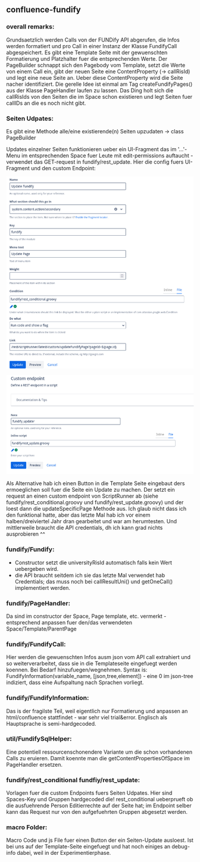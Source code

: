 ## confluence-fundify
### overall remarks:
Grundsaetzlich werden Calls von der FUNDify API abgerufen, die Infos werden formatiert und pro Call in einer Instanz der Klasse FundifyCall abgespeichert. Es gibt eine Template Seite mit der gewuenschten Formatierung und Platzhalter fuer die entsprechenden Werte. Der PageBuilder schnappt sich den Pagebody vom Template, setzt die Werte von einem Call ein, gibt der neuen Seite eine ContentProperty (-> callRisId) und legt eine neue Seite an. Ueber diese ContentProperty wird die Seite nacher identifiziert.
Die gerelle Idee ist einmal am Tag createFundifyPages() aus der Klasse PageHandler laufen zu lassen. Das Ding holt sich die callRisIds von den Seiten die im Space schon existieren und legt Seiten fuer callIDs an die es noch nicht gibt.

### Seiten Udpates:
Es gibt eine Methode alle/eine existierende(n) Seiten upzudaten -> class PageBuilder

Updates einzelner Seiten funktionieren ueber ein UI-Fragment das im '...'-Menu im entsprechenden Space fuer Leute mit edit-permissions auftaucht - verwendet das GET-request in fundify/rest\_update. Hier die config fuers UI-Fragment und den custom Endpoint:

![UI-Fragment config](https://github.com/busstop1982/confluence-fundify/blob/main/ui_frag.png)

![custom REST-endpoint config](https://github.com/busstop1982/confluence-fundify/blob/main/rest_endpoint.png)

Als Alternative hab ich einen Button in die Template Seite eingebaut ders ermoeglichen soll fuer die Seite ein Update zu machen. Der setzt ein request an einen custom endpoint von ScriptRunner ab (siehe fundify/rest\_conditional.groovy und fundify/rest\_update.groovy) und der loest dann die updateSpecificPage Methode aus. Ich glaub nicht dass ich den funktional hatte, aber das letzte Mal hab ich vor einem halben/dreiviertel Jahr dran gearbeitet und war am herumtesten. Und mittlerweile braucht die API credentials, dh ich kann grad nichts ausprobieren ^^

### fundify/Fundify:
- Constructor setzt die universityRisId automatisch falls kein Wert uebergeben wird.
- die API braucht seitdem ich sie das letzte Mal verwendet hab Credentials; das muss noch bei callResultUni() und getOneCall() implementiert werden.

### fundify/PageHandler:
Da sind im constructor der Space, Page template, etc. vermerkt - entsprechend anpassen fuer den/das verwendeten Space/Template/ParentPage

### fundify/FundifyCall:
Hier werden die gewuenschten Infos ausm json vom API call extrahiert und so weiterverarbeitet, dass sie in die Templateseite eingefuegt werden koennen. Bei Bedarf hinzufuegen/wegnehmen. Syntax is: FundifyInformation(variable\_name, \[json,tree,element\]) - eine 0 im json-tree indiziert, dass eine Aufspaltung nach Sprachen vorliegt.

### fundify/FundifyInformation:
Das is der fragilste Teil, weil eigentlich nur Formatierung und anpassen an html/confluence stattfindet - war sehr viel trial&error. Englisch als Hauptsprache is semi-hardgecoded.

### util/FundifySqlHelper:
Eine potentiell ressourcenschonendere Variante um die schon vorhandenen Calls zu eruieren. Damit koennte man die getContentPropertiesOfSpace im PageHandler ersetzen.

### fundify/rest\_conditional fundfiy/rest_update:
Vorlagen fuer die custom Endpoints fuers Seiten Udpates. Hier sind Spaces-Key und Gruppen hardgecoded die! rest\_conditional ueberprueft ob die ausfuehrende Person Editierrechte auf der Seite hat; im Endpoint selber kann das Request nur von den aufgefuehrten Gruppen abgesetzt werden.

### macro Folder:
Macro Code und js File fuer einen Button der ein Seiten-Update ausloest. Ist bei uns auf der Template-Seite eingefuegt und hat noch einiges an debug-info dabei, weil in der Experimentierphase.

